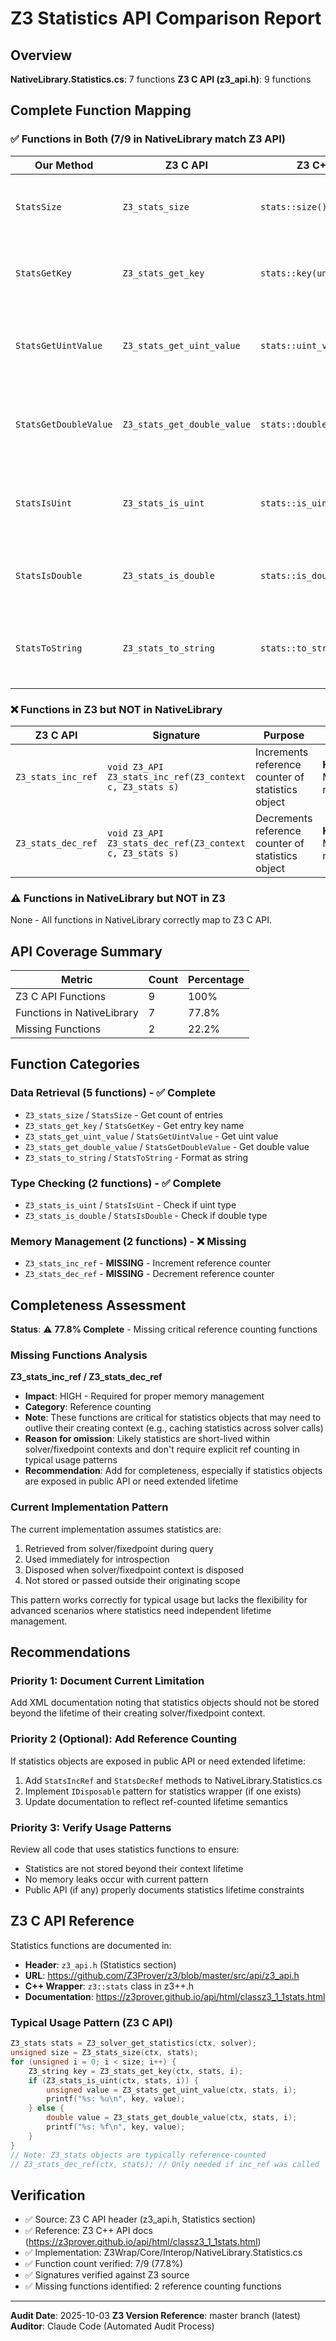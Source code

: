 # Z3 Statistics API Comparison Report

## Overview
**NativeLibrary.Statistics.cs**: 7 functions
**Z3 C API (z3_api.h)**: 9 functions

## Complete Function Mapping

### ✅ Functions in Both (7/9 in NativeLibrary match Z3 API)

| Our Method | Z3 C API | Z3 C++ Method | Purpose |
|------------|----------|---------------|---------|
| `StatsSize` | `Z3_stats_size` | `stats::size()` | Returns number of statistical entries |
| `StatsGetKey` | `Z3_stats_get_key` | `stats::key(unsigned)` | Gets key name for statistic entry at index |
| `StatsGetUintValue` | `Z3_stats_get_uint_value` | `stats::uint_value(unsigned)` | Gets unsigned integer value of statistic entry |
| `StatsGetDoubleValue` | `Z3_stats_get_double_value` | `stats::double_value(unsigned)` | Gets double-precision value of statistic entry |
| `StatsIsUint` | `Z3_stats_is_uint` | `stats::is_uint(unsigned)` | Checks if statistic entry is unsigned integer type |
| `StatsIsDouble` | `Z3_stats_is_double` | `stats::is_double(unsigned)` | Checks if statistic entry is double type |
| `StatsToString` | `Z3_stats_to_string` | `stats::to_string()` | Converts statistics to human-readable string |

### ❌ Functions in Z3 but NOT in NativeLibrary

| Z3 C API | Signature | Purpose | Priority |
|----------|-----------|---------|----------|
| `Z3_stats_inc_ref` | `void Z3_API Z3_stats_inc_ref(Z3_context c, Z3_stats s)` | Increments reference counter of statistics object | **HIGH** - Memory management |
| `Z3_stats_dec_ref` | `void Z3_API Z3_stats_dec_ref(Z3_context c, Z3_stats s)` | Decrements reference counter of statistics object | **HIGH** - Memory management |

### ⚠️ Functions in NativeLibrary but NOT in Z3

None - All functions in NativeLibrary correctly map to Z3 C API.

## API Coverage Summary

| Metric | Count | Percentage |
|--------|-------|------------|
| Z3 C API Functions | 9 | 100% |
| Functions in NativeLibrary | 7 | 77.8% |
| Missing Functions | 2 | 22.2% |

## Function Categories

### Data Retrieval (5 functions) - ✅ Complete
- `Z3_stats_size` / `StatsSize` - Get count of entries
- `Z3_stats_get_key` / `StatsGetKey` - Get entry key name
- `Z3_stats_get_uint_value` / `StatsGetUintValue` - Get uint value
- `Z3_stats_get_double_value` / `StatsGetDoubleValue` - Get double value
- `Z3_stats_to_string` / `StatsToString` - Format as string

### Type Checking (2 functions) - ✅ Complete
- `Z3_stats_is_uint` / `StatsIsUint` - Check if uint type
- `Z3_stats_is_double` / `StatsIsDouble` - Check if double type

### Memory Management (2 functions) - ❌ Missing
- `Z3_stats_inc_ref` - **MISSING** - Increment reference counter
- `Z3_stats_dec_ref` - **MISSING** - Decrement reference counter

## Completeness Assessment

**Status**: ⚠️ **77.8% Complete** - Missing critical reference counting functions

### Missing Functions Analysis

**Z3_stats_inc_ref / Z3_stats_dec_ref**
- **Impact**: HIGH - Required for proper memory management
- **Category**: Reference counting
- **Note**: These functions are critical for statistics objects that may need to outlive their creating context (e.g., caching statistics across solver calls)
- **Reason for omission**: Likely statistics are short-lived within solver/fixedpoint contexts and don't require explicit ref counting in typical usage patterns
- **Recommendation**: Add for completeness, especially if statistics objects are exposed in public API or need extended lifetime

### Current Implementation Pattern

The current implementation assumes statistics are:
1. Retrieved from solver/fixedpoint during query
2. Used immediately for introspection
3. Disposed when solver/fixedpoint context is disposed
4. Not stored or passed outside their originating scope

This pattern works correctly for typical usage but lacks the flexibility for advanced scenarios where statistics need independent lifetime management.

## Recommendations

### Priority 1: Document Current Limitation
Add XML documentation noting that statistics objects should not be stored beyond the lifetime of their creating solver/fixedpoint context.

### Priority 2 (Optional): Add Reference Counting
If statistics objects are exposed in public API or need extended lifetime:
1. Add `StatsIncRef` and `StatsDecRef` methods to NativeLibrary.Statistics.cs
2. Implement `IDisposable` pattern for statistics wrapper (if one exists)
3. Update documentation to reflect ref-counted lifetime semantics

### Priority 3: Verify Usage Patterns
Review all code that uses statistics functions to ensure:
- Statistics are not stored beyond their context lifetime
- No memory leaks occur with current pattern
- Public API (if any) properly documents statistics lifetime constraints

## Z3 C API Reference

Statistics functions are documented in:
- **Header**: `z3_api.h` (Statistics section)
- **URL**: https://github.com/Z3Prover/z3/blob/master/src/api/z3_api.h
- **C++ Wrapper**: `z3::stats` class in z3++.h
- **Documentation**: https://z3prover.github.io/api/html/classz3_1_1stats.html

### Typical Usage Pattern (Z3 C API)
```c
Z3_stats stats = Z3_solver_get_statistics(ctx, solver);
unsigned size = Z3_stats_size(ctx, stats);
for (unsigned i = 0; i < size; i++) {
    Z3_string key = Z3_stats_get_key(ctx, stats, i);
    if (Z3_stats_is_uint(ctx, stats, i)) {
        unsigned value = Z3_stats_get_uint_value(ctx, stats, i);
        printf("%s: %u\n", key, value);
    } else {
        double value = Z3_stats_get_double_value(ctx, stats, i);
        printf("%s: %f\n", key, value);
    }
}
// Note: Z3_stats objects are typically reference-counted
// Z3_stats_dec_ref(ctx, stats); // Only needed if inc_ref was called
```

## Verification

- ✅ Source: Z3 C API header (z3_api.h, Statistics section)
- ✅ Reference: Z3 C++ API docs (https://z3prover.github.io/api/html/classz3_1_1stats.html)
- ✅ Implementation: Z3Wrap/Core/Interop/NativeLibrary.Statistics.cs
- ✅ Function count verified: 7/9 (77.8%)
- ✅ Signatures verified against Z3 source
- ✅ Missing functions identified: 2 reference counting functions

---

**Audit Date**: 2025-10-03
**Z3 Version Reference**: master branch (latest)
**Auditor**: Claude Code (Automated Audit Process)
